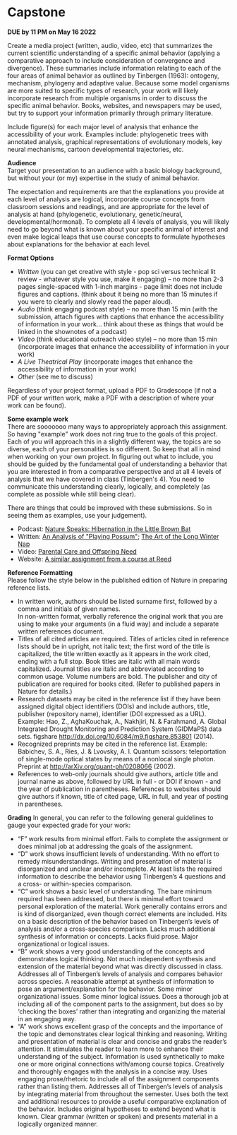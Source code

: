 # Capstone

**DUE by 11 PM on May 16 2022**

Create a media project (written, audio, video, etc) that summarizes the current scientific understanding of a specific animal behavior (applying a comparative approach to include consideration of convergence and divergence). These summaries include information relating to each of the four areas of animal behavior as outlined by Tinbergen (1963): ontogeny, mechanism, phylogeny and adaptive value. Because some model organisms are more suited to specific types of research, your work will likely incorporate research from multiple organisms in order to discuss the specific animal behavior. Books, websites, and newspapers may be used, but try to support your information primarily through primary literature.

Include figure(s) for each major level of analysis that enhance the accessibility of your work. Examples include: phylogenetic trees with annotated analysis, graphical representations of evolutionary models, key neural mechanisms, cartoon developmental trajectories, etc. 

**Audience**  
Target your presentation to an audience with a basic biology background, but without your (or my) expertise in the study of animal behavior.

The expectation and requirements are that the explanations you provide at each level of analysis are logical, incorporate course concepts from classroom sessions and readings, and are appropriate for the level of analysis at hand (phylogenetic, evolutionary, genetic/neural, developmental/hormonal). To complete all 4 levels of analysis, you will likely need to go beyond what is known about your specific animal of interest and even make logical leaps that use course concepts to formulate hypotheses about explanations for the behavior at each level.

**Format Options**  
- *Written* (you can get creative with style - pop sci versus technical lit review - whatever style you use, make it engaging) – no more than 2-3 pages single-spaced with 1-inch margins - page limit does not include figures and captions. (think about it being no more than 15 minutes if you were to clearly and slowly read the paper aloud).
- *Audio* (think engaging podcast style) – no more than 15 min (with the submission, attach figures with captions that enhance the accessibility of information in your work... think about these as things that would be linked in the shownotes of a podcast)
- *Video* (think educational outreach video style) – no more than 15 min (incorporate images that enhance the accessibility of information in your work)
- *A Live Theatrical Play* (incorporate images that enhance the accessibility of information in your work)
- *Other* (see me to discuss)

Regardless of your project format, upload a PDF to Gradescope (if not a PDF of your written work, make a PDF with a description of where your work can be found).

**Some example work**  
There are sooooooo many ways to appropriately approach this assignment. So having "example" work does not ring true to the goals of this project. Each of you will approach this in a slightly different way, the topics are so diverse, each of your personalities is so different. So keep that all in mind when working on your own project. In figuring out what to include, you should be guided by the fundamental goal of understanding a behavior that you are interested in from a comparative perspective and at all 4 levels of analysis that we have covered in class (Tinbergen's 4). You need to communicate this understanding clearly, logically, and completely (as complete as possible while still being clear).

There are things that could be improved with these submissions. So in seeing them as examples, use your judgement).

- Podcast: [Nature Speaks: Hibernation in the Little Brown Bat](https://anchor.fm/sophie-henderson8/episodes/Hibernation-in-the-Little-Brown-Bat-e1bovjo)
- Written: [An Analysis of "Playing Possum"](https://drive.google.com/file/d/1VJ-oKXvGl70W3O2Pn95JqQj7j0QWiBRY/view?usp=sharing); [The Art of the Long Winter Nap](https://drive.google.com/file/d/1AiJ1Wb6bkHB4pgL5iUP9iwEq9R7B_AiP/view?usp=sharing)
- Video: [Parental Care and Offspring Need](https://drive.google.com/file/d/1_kqKk8TBdpnOxK4wq8bnAvdiIMdbE0xm/view?usp=sharing)
- Website: [A similar assignment from a course at Reed](https://www.reed.edu/biology/professors/srenn/pages/teaching/web_2010/index.html)

**Reference Formatting**  
Please follow the style below in the published edition of Nature in preparing reference lists.  
- In written work, authors should be listed surname first, followed by a comma and initials of given names.  
In non-written format, verbally reference the original work that you are using to make your arguments (in a fluid way) and include a separate written references document.  
- Titles of all cited articles are required. Titles of articles cited in reference lists should be in upright, not italic text; the first word of the title is capitalized, the title written exactly as it appears in the work cited, ending with a full stop. Book titles are italic with all main words capitalized. Journal titles are italic and abbreviated according to common usage. Volume numbers are bold. The publisher and city of publication are required for books cited. (Refer to published papers in Nature for details.)  
- Research datasets may be cited in the reference list if they have been assigned digital object identifiers (DOIs) and include authors, title, publisher (repository name), identifier (DOI expressed as a URL). Example: Hao, Z., AghaKouchak, A., Nakhjiri, N. & Farahmand, A. Global Integrated Drought Monitoring and Prediction System (GIDMaPS) data sets. figshare http://dx.doi.org/10.6084/m9.figshare.853801 (2014).  
- Recognized preprints may be cited in the reference list. Example: Babichev, S. A., Ries, J. & Lvovsky, A. I. Quantum scissors: teleportation of single-mode optical states by means of a nonlocal single photon. Preprint at http://arXiv.org/quant-ph/0208066 (2002).  
- References to web-only journals should give authors, article title and journal name as above, followed by URL in full - or DOI if known - and the year of publication in parentheses. References to websites should give authors if known, title of cited page, URL in full, and year of posting in parentheses.


**Grading**
In general, you can refer to the following general guidelines to gauge your expected grade for your work:
- “F” work results from minimal effort. Fails to complete the assignment or does minimal job at addressing the goals of the assignment.
- “D” work shows insufficient levels of understanding. With no effort to remedy misunderstandings. Writing and presentation of material is disorganized and unclear and/or incomplete. At least lists the required information to describe the behavior using Tinbergen’s 4 questions and a cross- or within-species comparison.
- “C” work shows a basic level of understanding. The bare minimum required has been addressed, but there is minimal effort toward personal exploration of the material. Work generally contains errors and is kind of disorganized, even though correct elements are included. Hits on a basic description of the behavior based on Tinbergen’s levels of analysis and/or a cross-species comparison. Lacks much additional synthesis of information or concepts. Lacks fluid prose. Major organizational or logical issues.
- “B” work shows a very good understanding of the concepts and demonstrates logical thinking. Not much independent synthesis and extension of the material beyond what was directly discussed in class. Addresses all of Tinbergen’s levels of analysis and compares behavior across species. A reasonable attempt at synthesis of information to pose an argument/explanation for the behavior. Some minor organizational issues. Some minor logical issues. Does a thorough job at including all of the component parts to the assignment, but does so by ‘checking the boxes’ rather than integrating and organizing the material in an engaging way.
- “A” work shows excellent grasp of the concepts and the importance of the topic and demonstrates clear logical thinking and reasoning. Writing and presentation of material is clear and concise and grabs the reader’s attention. It stimulates the reader to learn more to enhance their understanding of the subject. Information is used synthetically to make one or more original connections with/among course topics. Creatively and thoroughly engages with the analysis in a concise way. Uses engaging prose/rhetoric to include all of the assignment components rather than listing them. Addresses all of Tinbergen’s levels of analysis by integrating material from throughout the semester. Uses both the text and additional resources to provide a useful comparative explanation of the behavior. Includes original hypotheses to extend beyond what is known. Clear grammar (written or spoken) and presents material in a logically organized manner. 
